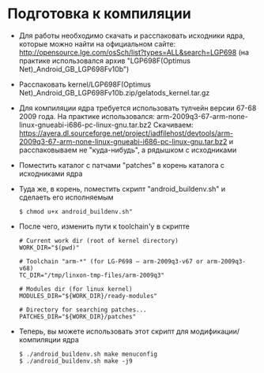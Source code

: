 Подготовка к компиляции
=======================

* Для работы необходимо скачать и расспаковать исходники ядра, которые можно найти на официальном сайте: http://opensource.lge.com/osSch/list?types=ALL&search=LGP698 (на практике использовался архив "LGP698F(Optimus Net)_Android_GB_LGP698Fv10b")
  
* Расспаковать kernel/LGP698F(Optimus Net)_Android_GB_LGP698Fv10b.zip/gelatods_kernel.tar.gz

* Для компиляции ядра требуется использовать тулчейн версии 67-68 2009 года. На практике использовался: arm-2009q3-67-arm-none-linux-gnueabi-i686-pc-linux-gnu.tar.bz2
  Скачиваем: https://ayera.dl.sourceforge.net/project/iadfilehost/devtools/arm-2009q3-67-arm-none-linux-gnueabi-i686-pc-linux-gnu.tar.bz2
  и расспаковываем не "куда-нибудь", а рядышком с исходниками

* Поместить каталог с патчами "patches" в корень каталога с исходниками ядра

* Туда же, в корень, поместить скрипт "android_buildenv.sh" и сделаеть его исполняемым
  ~~~
  $ chmod u+x android_buildenv.sh"
  ~~~

* После чего, изменить пути к toolchain'у в скрипте
  ~~~
  # Current work dir (root of kernel directory)
  WORK_DIR="$(pwd)"

  # Toolchain "arm-*" (for LG-P698 — arm-2009q3-v67 or arm-2009q3-v68)
  TC_DIR="/tmp/linxon-tmp-files/arm-2009q3"

  # Modules dir (for linux kernel)
  MODULES_DIR="${WORK_DIR}/ready-modules"

  # Directory for searching patches...
  PATCHES_DIR="${WORK_DIR}/patches"
  ~~~

* Теперь, вы можете использовать этот скрипт для модификации/компиляции ядра
  ~~~
  $ ./android_buildenv.sh make menuconfig
  $ ./android_buildenv.sh make -j9
  ~~~
